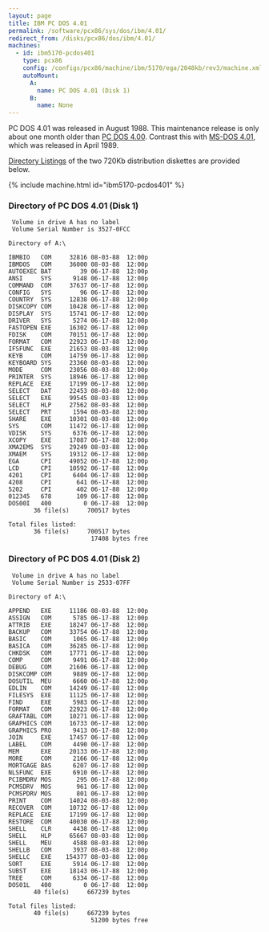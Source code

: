 ```yaml
---
layout: page
title: IBM PC DOS 4.01
permalink: /software/pcx86/sys/dos/ibm/4.01/
redirect_from: /disks/pcx86/dos/ibm/4.01/
machines:
  - id: ibm5170-pcdos401
    type: pcx86
    config: /configs/pcx86/machine/ibm/5170/ega/2048kb/rev3/machine.xml
    autoMount:
      A:
        name: PC DOS 4.01 (Disk 1)
      B:
        name: None
---
```


PC DOS 4.01 was released in August 1988.  This maintenance release is only about one month older than
[PC DOS 4.00](/software/pcx86/sys/dos/ibm/4.00/).  Contrast this with [MS-DOS 4.01](/software/pcx86/sys/dos/microsoft/4.01/),
which was released in April 1989.

[Directory Listings](#directory-of-pc-dos-401-disk-1) of the two 720Kb distribution diskettes are provided below.

{% include machine.html id="ibm5170-pcdos401" %}

### Directory of PC DOS 4.01 (Disk 1)

	 Volume in drive A has no label
	 Volume Serial Number is 3527-0FCC

	Directory of A:\

	IBMBIO   COM     32816 08-03-88  12:00p
	IBMDOS   COM     36000 08-03-88  12:00p
	AUTOEXEC BAT        39 06-17-88  12:00p
	ANSI     SYS      9148 06-17-88  12:00p
	COMMAND  COM     37637 06-17-88  12:00p
	CONFIG   SYS        96 06-17-88  12:00p
	COUNTRY  SYS     12838 06-17-88  12:00p
	DISKCOPY COM     10428 06-17-88  12:00p
	DISPLAY  SYS     15741 06-17-88  12:00p
	DRIVER   SYS      5274 06-17-88  12:00p
	FASTOPEN EXE     16302 06-17-88  12:00p
	FDISK    COM     70151 06-17-88  12:00p
	FORMAT   COM     22923 06-17-88  12:00p
	IFSFUNC  EXE     21653 08-03-88  12:00p
	KEYB     COM     14759 06-17-88  12:00p
	KEYBOARD SYS     23360 08-03-88  12:00p
	MODE     COM     23056 08-03-88  12:00p
	PRINTER  SYS     18946 06-17-88  12:00p
	REPLACE  EXE     17199 06-17-88  12:00p
	SELECT   DAT     22453 08-03-88  12:00p
	SELECT   EXE     99545 08-03-88  12:00p
	SELECT   HLP     27562 08-03-88  12:00p
	SELECT   PRT      1594 08-03-88  12:00p
	SHARE    EXE     10301 08-03-88  12:00p
	SYS      COM     11472 06-17-88  12:00p
	VDISK    SYS      6376 06-17-88  12:00p
	XCOPY    EXE     17087 06-17-88  12:00p
	XMA2EMS  SYS     29249 08-03-88  12:00p
	XMAEM    SYS     19312 06-17-88  12:00p
	EGA      CPI     49052 06-17-88  12:00p
	LCD      CPI     10592 06-17-88  12:00p
	4201     CPI      6404 06-17-88  12:00p
	4208     CPI       641 06-17-88  12:00p
	5202     CPI       402 06-17-88  12:00p
	012345   678       109 06-17-88  12:00p
	DOS00I   400         0 06-17-88  12:00p
	       36 file(s)     700517 bytes

	Total files listed:
	       36 file(s)     700517 bytes
	                       17408 bytes free

### Directory of PC DOS 4.01 (Disk 2)

	 Volume in drive A has no label
	 Volume Serial Number is 2533-07FF

	Directory of A:\

	APPEND   EXE     11186 08-03-88  12:00p
	ASSIGN   COM      5785 06-17-88  12:00p
	ATTRIB   EXE     18247 06-17-88  12:00p
	BACKUP   COM     33754 06-17-88  12:00p
	BASIC    COM      1065 06-17-88  12:00p
	BASICA   COM     36285 06-17-88  12:00p
	CHKDSK   COM     17771 06-17-88  12:00p
	COMP     COM      9491 06-17-88  12:00p
	DEBUG    COM     21606 06-17-88  12:00p
	DISKCOMP COM      9889 06-17-88  12:00p
	DOSUTIL  MEU      6660 06-17-88  12:00p
	EDLIN    COM     14249 06-17-88  12:00p
	FILESYS  EXE     11125 06-17-88  12:00p
	FIND     EXE      5983 06-17-88  12:00p
	FORMAT   COM     22923 06-17-88  12:00p
	GRAFTABL COM     10271 06-17-88  12:00p
	GRAPHICS COM     16733 06-17-88  12:00p
	GRAPHICS PRO      9413 06-17-88  12:00p
	JOIN     EXE     17457 06-17-88  12:00p
	LABEL    COM      4490 06-17-88  12:00p
	MEM      EXE     20133 06-17-88  12:00p
	MORE     COM      2166 06-17-88  12:00p
	MORTGAGE BAS      6207 06-17-88  12:00p
	NLSFUNC  EXE      6910 06-17-88  12:00p
	PCIBMDRV MOS       295 06-17-88  12:00p
	PCMSDRV  MOS       961 06-17-88  12:00p
	PCMSPDRV MOS       801 06-17-88  12:00p
	PRINT    COM     14024 08-03-88  12:00p
	RECOVER  COM     10732 06-17-88  12:00p
	REPLACE  EXE     17199 06-17-88  12:00p
	RESTORE  COM     40030 06-17-88  12:00p
	SHELL    CLR      4438 06-17-88  12:00p
	SHELL    HLP     65667 08-03-88  12:00p
	SHELL    MEU      4588 08-03-88  12:00p
	SHELLB   COM      3937 08-03-88  12:00p
	SHELLC   EXE    154377 08-03-88  12:00p
	SORT     EXE      5914 06-17-88  12:00p
	SUBST    EXE     18143 06-17-88  12:00p
	TREE     COM      6334 06-17-88  12:00p
	DOS01L   400         0 06-17-88  12:00p
	       40 file(s)     667239 bytes

	Total files listed:
	       40 file(s)     667239 bytes
	                       51200 bytes free
